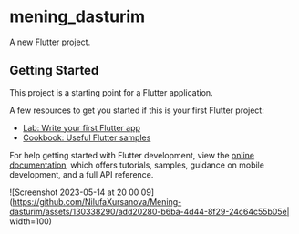# mening_dasturim

A new Flutter project.

## Getting Started

This project is a starting point for a Flutter application.

A few resources to get you started if this is your first Flutter project:

- [Lab: Write your first Flutter app](https://docs.flutter.dev/get-started/codelab)
- [Cookbook: Useful Flutter samples](https://docs.flutter.dev/cookbook)

For help getting started with Flutter development, view the
[online documentation](https://docs.flutter.dev/), which offers tutorials,
samples, guidance on mobile development, and a full API reference.


![Screenshot 2023-05-14 at 20 00 09](https://github.com/NilufaXursanova/Mening-dasturim/assets/130338290/add20280-b6ba-4d44-8f29-24c64c55b05e| width=100)
